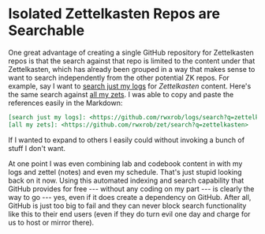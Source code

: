 # Isolated Zettelkasten Repos are Searchable

One great advantage of creating a single GitHub repository for
Zettelkasten repos is that the search against that repo is limited to
the content under that Zettelkasten, which has already been grouped in a
way that makes sense to want to search independently from the other
potential ZK repos. For example, say I want to [search just my logs] for
*Zettelkasten* content. Here's the same search against [all my zets]. I
was able to copy and paste the references easily in the Markdown:

```markdown
[search just my logs]: <https://github.com/rwxrob/logs/search?q=zettelkasten>
[all my zets]: <https://github.com/rwxrob/zet/search?q=zettelkasten>
```

If I wanted to expand to others I easily could without invoking a bunch
of stuff I don't want.

At one point I was even combining lab and codebook content in with my
logs and zettel (notes) and even my schedule. That's just stupid looking
back on it now. Using this automated indexing and search capability that
GitHub provides for free --- without any coding on my part --- is
clearly the way to go --- yes, even if it does create a dependency on
GitHub. After all, GitHub is just too big to fail and they can never
block search functionality like this to their end users (even if they do
turn evil one day and charge for us to host or mirror there).

[search just my logs]: <https://github.com/rwxrob/log/search?q=zettelkasten>
[all my zets]: <https://github.com/rwxrob/zet/search?q=zettelkasten>
